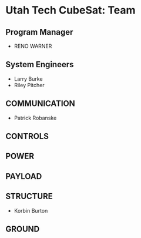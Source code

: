 # Utah Tech CubeSat: Team

## Program Manager
* RENO WARNER
## System Engineers
* Larry Burke
* Riley Pitcher
## COMMUNICATION
* Patrick Robanske
## CONTROLS

## POWER

## PAYLOAD

## STRUCTURE
* Korbin Burton
##  GROUND
